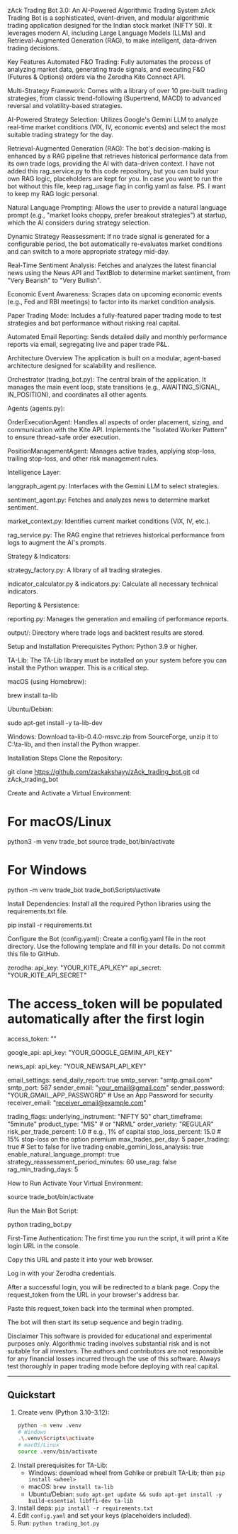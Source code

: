 zAck Trading Bot 3.0: An AI-Powered Algorithmic Trading System
zAck Trading Bot is a sophisticated, event-driven, and modular algorithmic trading application designed for the Indian stock market (NIFTY 50). It leverages modern AI, including Large Language Models (LLMs) and Retrieval-Augmented Generation (RAG), to make intelligent, data-driven trading decisions.

Key Features
Automated F&O Trading: Fully automates the process of analyzing market data, generating trade signals, and executing F&O (Futures & Options) orders via the Zerodha Kite Connect API.

Multi-Strategy Framework: Comes with a library of over 10 pre-built trading strategies, from classic trend-following (Supertrend, MACD) to advanced reversal and volatility-based strategies.

AI-Powered Strategy Selection: Utilizes Google's Gemini LLM to analyze real-time market conditions (VIX, IV, economic events) and select the most suitable trading strategy for the day.

Retrieval-Augmented Generation (RAG): The bot's decision-making is enhanced by a RAG pipeline that retrieves historical performance data from its own trade logs, providing the AI with data-driven context. I have not added this rag_service.py to this code repository, but you can build your own RAG logic, placeholders are kept for you. In case you want to run the bot without this file, keep rag_usage flag in config.yaml as false. PS. I want to keep my RAG logic personal. 

Natural Language Prompting: Allows the user to provide a natural language prompt (e.g., "market looks choppy, prefer breakout strategies") at startup, which the AI considers during strategy selection.

Dynamic Strategy Reassessment: If no trade signal is generated for a configurable period, the bot automatically re-evaluates market conditions and can switch to a more appropriate strategy mid-day.

Real-Time Sentiment Analysis: Fetches and analyzes the latest financial news using the News API and TextBlob to determine market sentiment, from "Very Bearish" to "Very Bullish".

Economic Event Awareness: Scrapes data on upcoming economic events (e.g., Fed and RBI meetings) to factor into its market condition analysis.

Paper Trading Mode: Includes a fully-featured paper trading mode to test strategies and bot performance without risking real capital.

Automated Email Reporting: Sends detailed daily and monthly performance reports via email, segregating live and paper trade P&L.

Architecture Overview
The application is built on a modular, agent-based architecture designed for scalability and resilience.

Orchestrator (trading_bot.py): The central brain of the application. It manages the main event loop, state transitions (e.g., AWAITING_SIGNAL, IN_POSITION), and coordinates all other agents.

Agents (agents.py):

OrderExecutionAgent: Handles all aspects of order placement, sizing, and communication with the Kite API. Implements the "Isolated Worker Pattern" to ensure thread-safe order execution.

PositionManagementAgent: Manages active trades, applying stop-loss, trailing stop-loss, and other risk management rules.

Intelligence Layer:

langgraph_agent.py: Interfaces with the Gemini LLM to select strategies.

sentiment_agent.py: Fetches and analyzes news to determine market sentiment.

market_context.py: Identifies current market conditions (VIX, IV, etc.).

rag_service.py: The RAG engine that retrieves historical performance from logs to augment the AI's prompts.

Strategy & Indicators:

strategy_factory.py: A library of all trading strategies.

indicator_calculator.py & indicators.py: Calculate all necessary technical indicators.

Reporting & Persistence:

reporting.py: Manages the generation and emailing of performance reports.

output/: Directory where trade logs and backtest results are stored.

Setup and Installation
Prerequisites
Python: Python 3.9 or higher.

TA-Lib: The TA-Lib library must be installed on your system before you can install the Python wrapper. This is a critical step.

macOS (using Homebrew):

brew install ta-lib

Ubuntu/Debian:

sudo apt-get install -y ta-lib-dev

Windows:
Download ta-lib-0.4.0-msvc.zip from SourceForge, unzip it to C:\ta-lib, and then install the Python wrapper.

Installation Steps
Clone the Repository:

git clone https://github.com/zackakshayy/zAck_trading_bot.git
cd zAck_trading_bot

Create and Activate a Virtual Environment:

# For macOS/Linux
python3 -m venv trade_bot
source trade_bot/bin/activate

# For Windows
python -m venv trade_bot
trade_bot\Scripts\activate

Install Dependencies:
Install all the required Python libraries using the requirements.txt file.

pip install -r requirements.txt

Configure the Bot (config.yaml):
Create a config.yaml file in the root directory. Use the following template and fill in your details. Do not commit this file to GitHub.

zerodha:
  api_key: "YOUR_KITE_API_KEY"
  api_secret: "YOUR_KITE_API_SECRET"
  # The access_token will be populated automatically after the first login
  access_token: ""

google_api:
  api_key: "YOUR_GOOGLE_GEMINI_API_KEY"

news_api:
  api_key: "YOUR_NEWSAPI_API_KEY"

email_settings:
  send_daily_report: true
  smtp_server: "smtp.gmail.com"
  smtp_port: 587
  sender_email: "your_email@gmail.com"
  sender_password: "YOUR_GMAIL_APP_PASSWORD" # Use an App Password for security
  receiver_email: "receiver_email@example.com"

trading_flags:
  underlying_instrument: "NIFTY 50"
  chart_timeframe: "5minute"
  product_type: "MIS" # or "NRML"
  order_variety: "REGULAR"
  risk_per_trade_percent: 1.0 # e.g., 1% of capital
  stop_loss_percent: 15.0 # 15% stop-loss on the option premium
  max_trades_per_day: 5
  paper_trading: true # Set to false for live trading
  enable_gemini_loss_analysis: true
  enable_natural_language_prompt: true
  strategy_reassessment_period_minutes: 60
  use_rag: false
  rag_min_trading_days: 5

How to Run
Activate Your Virtual Environment:

source trade_bot/bin/activate

Run the Main Bot Script:

python trading_bot.py

First-Time Authentication:
The first time you run the script, it will print a Kite login URL in the console.

Copy this URL and paste it into your web browser.

Log in with your Zerodha credentials.

After a successful login, you will be redirected to a blank page. Copy the request_token from the URL in your browser's address bar.

Paste this request_token back into the terminal when prompted.

The bot will then start its setup sequence and begin trading.

Disclaimer
This software is provided for educational and experimental purposes only. Algorithmic trading involves substantial risk and is not suitable for all investors. The authors and contributors are not responsible for any financial losses incurred through the use of this software. Always test thoroughly in paper trading mode before deploying with real capital.

---

## Quickstart

1. Create venv (Python 3.10–3.12):
   ```bash
   python -m venv .venv
   # Windows
   .\.venv\Scripts\activate
   # macOS/Linux
   source .venv/bin/activate
   ```
2. Install prerequisites for TA-Lib:
   - Windows: download wheel from Gohlke or prebuilt TA-Lib; then `pip install <wheel>`
   - macOS: `brew install ta-lib`
   - Ubuntu/Debian: `sudo apt-get update && sudo apt-get install -y build-essential libffi-dev ta-lib`
3. Install deps: `pip install -r requirements.txt`
4. Edit `config.yaml` and set your keys (placeholders included).
5. Run: `python trading_bot.py`
